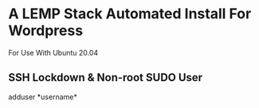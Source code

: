 <h1>A LEMP Stack Automated Install For Wordpress</h1>
<p>For Use With Ubuntu 20.04</p>
<h2>SSH Lockdown &amp; Non-root SUDO User</h2> 
<addr>adduser *username*</addr>
